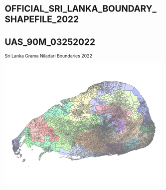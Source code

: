 # OFFICIAL_SRI_LANKA_BOUNDARY_SHAPEFILE_2022

# UAS_90M_03252022
Sri Lanka Grama Niladari Boundaries 2022

![alt text](https://github.com/justinelliotmeyers/OFFICIAL_SRI_LANKA_BOUNDARY_SHAPEFILE_2022/blob/main/sl2022ucdnibndlksur.png)

